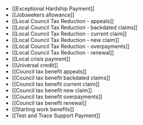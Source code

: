 - [[Exceptional Hardship Payment]]
- [[Jobseekers allowance]]
- [[Local Council Tax Reduction - appeals]]
- [[Local Council Tax Reduction - backdated claims]]
- [[Local Council Tax Reduction - current claim]]
- [[Local Council Tax Reduction - new claim]]
- [[Local Council Tax Reduction - overpayments]]
- [[Local Council Tax Reduction - renewal]]
- [[Local crisis payment]]
- [[Universal credit]]
- [[Council tax benefit appeals]]
- [[Council tax benefit backdated claims]]
- [[Council tax benefit current claim]]
- [[Council tax benefit new claim]]
- [[Council tax benefit overpayments]]
- [[Council tax benefit renewal]]
- [[Starting work benefits]]
- [[Test and Trace Support Payment]]
